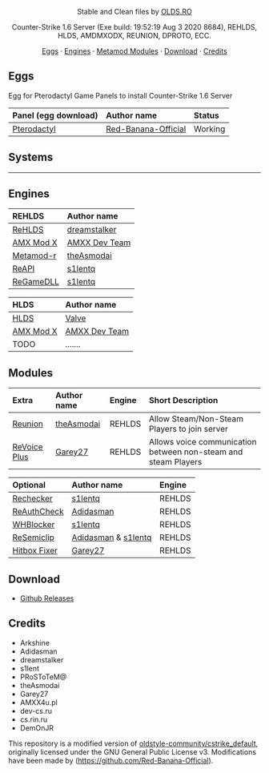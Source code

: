 <p align="center">
  Stable and Clean files by <a href="https://olds.ro">OLDS.RO</a>
</p>

<p align="center">
Counter-Strike 1.6 Server (Exe build: 19:52:19 Aug  3 2020 8684), REHLDS, HLDS, AMDMXODX, REUNION, DPROTO, ECC.
</p>

<p align="center">
<a href="#eggs">Eggs</a> ·
<a href="#engines">Engines</a> ·
<a href="#modules">Metamod Modules</a> ·
<a href="#download">Download</a> ·
<a href="#credits">Credits</a>
</p>

## Eggs
Egg for Pterodactyl Game Panels to install Counter-Strike 1.6 Server

| Panel (egg download)                                                                                            | Author name                          | Status                    |
| :-------------------------------------------------------------------------------------------------------------- | :----------------------------------- | :------------------------ |
| [Pterodactyl](https://github.com/Ptero-Eggs/game-eggs/blob/main/counter_strike/counter_strike_1.6_rehlds/egg-cs%201.6-rehlds.json) | [Red-Banana-Official](https://github.com/Red-Banana-Official) | Working |

## Systems

---

## Engines

| REHLDS                                               | Author name                                     |
| :--------------------------------------------------- | :---------------------------------------------- |
| [ReHLDS](https://github.com/dreamstalker/rehlds/)    | [dreamstalker](https://github.com/dreamstalker) |
| [AMX Mod X](https://www.amxmodx.org/amxxdrop/1.9/)   | [AMXX Dev Team](https://www.amxmodx.org/)       |
| [Metamod-r](https://github.com/theAsmodai/metamod-r) | [theAsmodai](https://github.com/theAsmodai)     |
| [ReAPI](https://github.com/s1lentq/reapi)            | [s1lentq](https://github.com/s1lentq)           |
| [ReGameDLL](https://github.com/s1lentq/ReGameDLL_CS) | [s1lentq](https://github.com/s1lentq)           |

| HLDS                                                      | Author name                                                |
| :-------------------------------------------------------- | :--------------------------------------------------------- |
| [HLDS](https://developer.valvesoftware.com/wiki/SteamCMD) | [Valve](https://developer.valvesoftware.com/wiki/SteamCMD) |
| [AMX Mod X](https://www.amxmodx.org/amxxdrop/1.9/)        | [AMXX Dev Team](https://www.amxmodx.org/)                  |
| TODO                                                      | .......                                                    |

## Modules

| Extra                                                         | Author name                                 | Engine | Short Description                                              |
| :------------------------------------------------------------ | :------------------------------------------ | :----- | :------------------------------------------------------------- |
| [Reunion](https://cs.rin.ru/forum/viewtopic.php?f=29&t=69235) | [theAsmodai](https://github.com/theAsmodai) | REHLDS | Allow Steam/Non-Steam Players to join server                   |
| [ReVoice Plus](https://github.com/Garey27/revoice-plus)       | [Garey27](https://github.com/Garey27/)      | REHLDS | Allows voice communication between non-steam and steam Players |

| Optional                                                         | Author name                                                                        | Engine |
| :--------------------------------------------------------------- | :--------------------------------------------------------------------------------- | :----- |
| [Rechecker](https://dev-cs.ru/resources/72/download)             | [s1lentq](https://github.com/s1lentq)                                              | REHLDS |
| [ReAuthCheck](https://dev-cs.ru/resources/63/download)           | [Adidasman](https://github.com/Adidasman1)                                         | REHLDS |
| [WHBlocker](https://dev-cs.ru/resources/76/download)             | [s1lentq](https://github.com/s1lentq)                                              | REHLDS |
| [ReSemiclip](https://dev-cs.ru/resources/71/download)            | [Adidasman](https://github.com/Adidasman1) & [s1lentq](https://github.com/s1lentq) | REHLDS |
| [Hitbox Fixer](https://github.com/Garey27/hitbox_fixer/releases) | [Garey27](https://github.com/Garey27)                                              | REHLDS |

## Download

* [Github Releases](https://github.com/Red-Banana-Official/cstrike1.6_rehlds/releases/tag/v1.0.3)


## Credits

* Arkshine
* Adidasman
* dreamstalker
* s1lent
* PRoSToTeM@
* theAsmodai
* Garey27
* AMXX4u.pl
* dev-cs.ru
* cs.rin.ru
* DemOnJR


This repository is a modified version of [oldstyle-community/cstrike_default](https://github.com/oldstyle-community/cstrike_default),
originally licensed under the GNU General Public License v3. Modifications have been made by (https://github.com/Red-Banana-Official).
